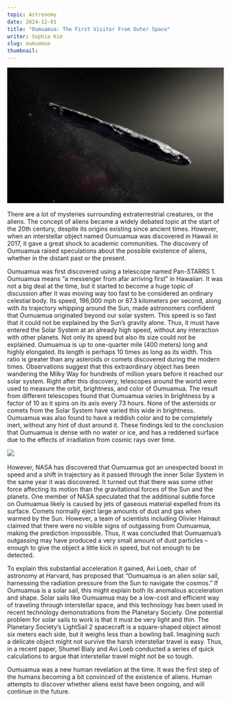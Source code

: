 ```yaml
---
topic: Astronomy
date: 2024-12-01
title: "Oumuamua: The First Visitor From Outer Space"
writer: Sophia Kim
slug: oumuamua
thumbnail: 
---
```

![](../images/articles/oumuamua.jpg)

There are a lot of mysteries surrounding extraterrestrial creatures, or the aliens. The concept of aliens became a widely debated topic at the start of the 20th century, despite its origins existing since ancient times. However, when an interstellar object named Oumuamua was discovered in Hawaii in 2017, it gave a great shock to academic communities. The discovery of Oumuamua raised speculations about the possible existence of aliens, whether in the distant past or the present. 

Oumuamua was first discovered using a telescope named Pan-STARRS 1. Oumuamua means “a messenger from afar arriving first” in Hawaiian. It was not a big deal at the time, but it started to become a huge topic of discussion after it was moving way too fast to be considered an ordinary celestial body. Its speed, 196,000 mph or 87.3 kilometers per second, along with its trajectory whipping around the Sun, made astronomers confident that Oumuamua originated beyond our solar system. This speed is so fast that it could not be explained by the Sun’s gravity alone. Thus, it must have entered the Solar System at an already high speed, without any interaction with other planets. Not only its speed but also its size could not be explained. Oumuamua is up to one-quarter mile (400 meters) long and highly elongated. Its length is perhaps 10 times as long as its width. This ratio is greater than any asteroids or comets discovered during the modern times. Observations suggest that this extraordinary object has been wandering the Milky Way for hundreds of million years before it reached our solar system. Right after this discovery, telescopes around the world were used to measure the orbit, brightness, and color of Oumuamua. The result from different telescopes found that Oumuamua varies in brightness by a factor of 10 as it spins on its axis every 73 hours. None of the asteroids or comets from the Solar System have varied this wide in brightness. Oumuamua was also found to have a  reddish color and to be completely inert, without any hint of dust around it. These findings led to the conclusion that Oumuamua is dense with no water or ice, and has a reddened surface due to the effects of irradiation from cosmic rays over time.

![](https://www.nasa.gov/wp-content/uploads/2017/10/comet20171025-16.gif)

However, NASA has discovered that Oumuamua got an unexpected boost in speed and a shift in trajectory as it passed through the inner Solar System in the same year it was discovered. It turned out that there was some other force affecting its motion than the gravitational forces of the Sun and the planets. One member of NASA speculated that the additional subtle force on Oumuamua likely is caused by jets of gaseous material expelled from its surface. Comets normally eject large amounts of dust and gas when warmed by the Sun. However, a team of scientists including Olivier Hainaut claimed that there were no visible signs of outgassing from Oumuamua, making the prediction impossible. Thus, it was concluded that Oumuamua’s outgassing may have produced a very small amount of dust particles – enough to give the object a little kick in speed, but not enough to be detected. 

To explain this substantial acceleration it gained, Avi Loeb, chair of astronomy at Harvard, has proposed that “Oumuamua is an alien solar sail, harnessing the radiation pressure from the Sun to navigate the cosmos.”  If Oumuamua is a solar sail, this might explain both its anomalous acceleration and shape. Solar sails like Oumuamua may be a low-cost and efficient way of traveling through interstellar space, and this technology has been used in recent technology demonstrations from the Planetary Society. One potential problem for solar sails to work is that it must be very light and thin. The Planetary Society’s LightSail 2 spacecraft is a square-shaped object almost six meters each side, but it weighs less than a bowling ball. Imagining such a delicate object might not survive the harsh interstellar travel is easy. Thus, in a recent paper, Shumel Bialy and Avi Loeb conducted a series of quick calculations to argue that interstellar travel might not be so tough.

Oumuamua was a new human revelation at the time. It was the first step of the humans becoming a bit convinced of the existence of aliens. Human attempts to discover whether aliens exist have been ongoing, and will continue in the future. 